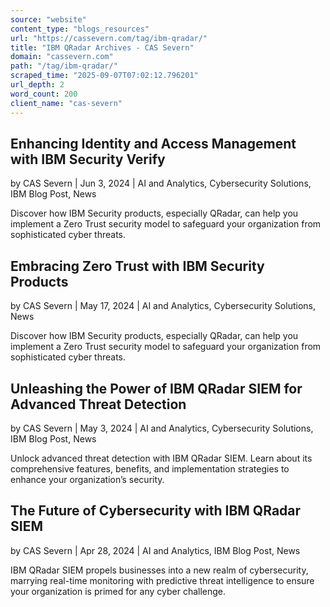 ```yaml
---
source: "website"
content_type: "blogs_resources"
url: "https://cassevern.com/tag/ibm-qradar/"
title: "IBM QRadar Archives - CAS Severn"
domain: "cassevern.com"
path: "/tag/ibm-qradar/"
scraped_time: "2025-09-07T07:02:12.796201"
url_depth: 2
word_count: 200
client_name: "cas-severn"
---
```


## Enhancing Identity and Access Management with IBM Security Verify

by CAS Severn | Jun 3, 2024 | AI and Analytics, Cybersecurity Solutions, IBM Blog Post, News

Discover how IBM Security products, especially QRadar, can help you implement a Zero Trust security model to safeguard your organization from sophisticated cyber threats.

## Embracing Zero Trust with IBM Security Products

by CAS Severn | May 17, 2024 | AI and Analytics, Cybersecurity Solutions, News

Discover how IBM Security products, especially QRadar, can help you implement a Zero Trust security model to safeguard your organization from sophisticated cyber threats.

## Unleashing the Power of IBM QRadar SIEM for Advanced Threat Detection

by CAS Severn | May 3, 2024 | AI and Analytics, Cybersecurity Solutions, IBM Blog Post, News

Unlock advanced threat detection with IBM QRadar SIEM. Learn about its comprehensive features, benefits, and implementation strategies to enhance your organization’s security.

## The Future of Cybersecurity with IBM QRadar SIEM

by CAS Severn | Apr 28, 2024 | AI and Analytics, IBM Blog Post, News

IBM QRadar SIEM propels businesses into a new realm of cybersecurity, marrying real-time monitoring with predictive threat intelligence to ensure your organization is primed for any cyber challenge.